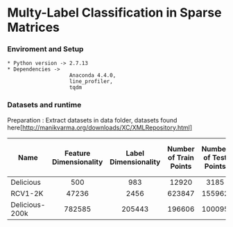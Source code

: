 # Multy-Label Classification in Sparse Matrices #


### Enviroment and Setup ###
    * Python version -> 2.7.13
    * Dependencies ->
                        Anaconda 4.4.0,
                        line_profiler,
                        tqdm
### Datasets and runtime ###
Preparation : Extract datasets in data folder, datasets found here[http://manikvarma.org/downloads/XC/XMLRepository.html]

|Name       | Feature Dimensionality|     Label Dimensionality         |  Number of Train Points    | Number of  Test Points  |   Avg. Points per Label|     Avg Labels per Point| Runtime|
|--------------|:-------------------------:|:----------------------------------:|:--------------------------:|:-----------------------:|-----------------------:|:-----------------------:|:-------:|
| Delicious |500	                |    983	                       | 12920	                    |3185	                  |311.61	               |    19.03                | ~1,5min |
| RCV1-2K   |  47236                |     2456                         |623847                      |155962                   |1218.56                 |      4.79               | ~3h*    |
| Delicious-200k| 782585 | 205443 | 196606 | 100095 |72.29 |75.54| 400h|

